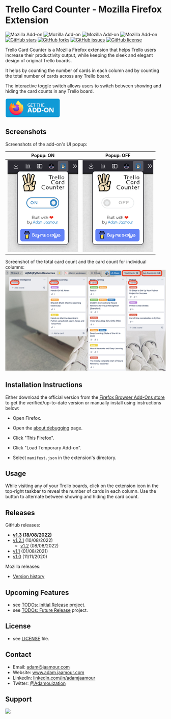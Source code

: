 # Trello Card Counter - Mozilla Firefox Extension 

![Mozilla Add-on](https://img.shields.io/amo/v/trello-card-count) ![Mozilla Add-on](https://img.shields.io/amo/users/trello-card-count) ![Mozilla Add-on](https://img.shields.io/amo/dw/trello-card-count) ![Mozilla Add-on](https://img.shields.io/amo/rating/trello-card-count) [![GitHub stars](https://img.shields.io/github/stars/Adamouization/Trello-Card-Counter-Mozilla-Extension)](https://github.com/Adamouization/Trello-Card-Counter-Mozilla-Extension/stargazers) [![GitHub forks](https://img.shields.io/github/forks/Adamouization/Trello-Card-Counter-Mozilla-Extension)](https://github.com/Adamouization/Trello-Card-Counter-Mozilla-Extension/network) [![GitHub issues](https://img.shields.io/github/issues/Adamouization/Trello-Card-Counter-Mozilla-Extension)](https://github.com/Adamouization/Trello-Card-Counter-Mozilla-Extension/issues) [![GitHub license](https://img.shields.io/github/license/Adamouization/Trello-Card-Counter-Mozilla-Extension)](https://github.com/Adamouization/Trello-Card-Counter-Mozilla-Extension/blob/master/LICENSE)

Trello Card Counter is a Mozilla Firefox extension that helps Trello users increase their productivity output, while keeping the sleek and elegant design of original Trello boards.

It helps by counting the number of cards in each column and by counting the total number of cards across any Trello board. 

The interactive toggle switch allows users to switch between showing and hiding the card counts in any Trello board.

[![](assets/get_addon_firefox.png)](https://addons.mozilla.org/firefox/addon/trello-card-count/)

## Screenshots

Screenshots of the add-on's UI popup:

Popup: ON              | Popup: OFF 
:-------------------------:|:-----------------:
<img src="assets/screenshot_popup_on.png" width="222"> | <img src="assets/screenshot_popup_off.png" width="222">

Screenshot of the total card count and the card count for individual columns:
<img src="assets/screenshot_count.png" width="888">


## Installation Instructions

Either download the official version from the [Firefox Browser Add-Ons store](https://addons.mozilla.org/firefox/addon/trello-card-count/) to get the verified/up-to-date version or manually install using instructions below:

* Open Firefox.

* Open the [about:debugging](about:debugging) page.

* Click "This Firefox".

* Click "Load Temporary Add-on".
 
* Select `manifest.json` in the extension's directory.

## Usage

While visiting any of your Trello boards, click on the extension icon in the top-right taskbar to reveal the number of cards in each column. Use the button to  alternate between showing and hiding the card count.

## Releases

GitHub releases:

* **[v1.3](https://github.com/Trello-Card-Counter/Trello-Card-Counter-Mozilla-Extension/releases/tag/v1.3) (18/08/2022)**
* [v1.2.1](https://github.com/Trello-Card-Counter/Trello-Card-Counter-Mozilla-Extension/releases/tag/v1.2.1) (10/08/2022)
  * [v1.2](https://github.com/Trello-Card-Counter/Trello-Card-Counter-Mozilla-Extension/releases/tag/v1.2) (08/08/2022)
* [v1.1](https://github.com/Trello-Card-Counter/Trello-Card-Counter-Mozilla-Extension/releases/tag/v1.1) (01/08/2021)
* [v1.0](https://github.com/Adamouization/Trello-Card-Counter-Mozilla-Extension/releases/tag/v1.0) (11/11/2020)

Mozilla releases:
* [Version history](https://addons.mozilla.org/en-US/firefox/addon/trello-card-count/versions/)

## Upcoming Features
* see [TODOs: Initial Release](https://github.com/Adamouization/Trello-Card-Counter-Mozilla-Extension/projects/1) project.
* see [TODOs: Future Release](https://github.com/Adamouization/Trello-Card-Counter-Mozilla-Extension/projects/2) project.

## License 
* see [LICENSE](https://github.com/Adamouization/Trello-Card-Counter-Mozilla-Extension/blob/master/LICENSE) file.

## Contact
* Email: adam@jaamour.com
* Website: www.adam.jaamour.com
* LinkedIn: [linkedin.com/in/adamjaamour](https://www.linkedin.com/in/adamjaamour/)
* Twitter: [@Adamouization](https://twitter.com/Adamouization)

## Support

<a href="https://www.buymeacoffee.com/adamjaamour">
    <img src="https://img.buymeacoffee.com/button-api/?text=Buy me a coffee&emoji=&slug=adamjaamour&button_colour=FFDD00&font_colour=000000&font_family=Cookie&outline_colour=000000&coffee_colour=ffffff"/>
</a>
